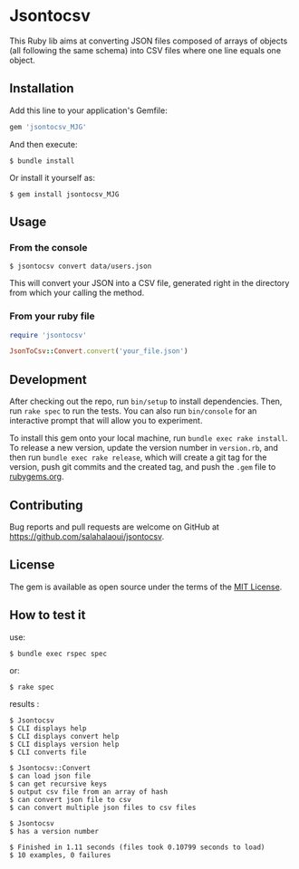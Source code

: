 # Jsontocsv

This Ruby lib aims at converting JSON files composed of arrays of objects (all following the same schema) into CSV files where one line equals one object.

## Installation

Add this line to your application's Gemfile:

```ruby
gem 'jsontocsv_MJG'
```

And then execute:

    $ bundle install

Or install it yourself as:

    $ gem install jsontocsv_MJG

## Usage
### From the console

    $ jsontocsv convert data/users.json

This will convert your JSON into a CSV file, generated right in the directory from which your calling the method.

### From your ruby file
```ruby
require 'jsontocsv'

JsonToCsv::Convert.convert('your_file.json')
```



## Development

After checking out the repo, run `bin/setup` to install dependencies. Then, run `rake spec` to run the tests. You can also run `bin/console` for an interactive prompt that will allow you to experiment.

To install this gem onto your local machine, run `bundle exec rake install`. To release a new version, update the version number in `version.rb`, and then run `bundle exec rake release`, which will create a git tag for the version, push git commits and the created tag, and push the `.gem` file to [rubygems.org](https://rubygems.org).

## Contributing

Bug reports and pull requests are welcome on GitHub at https://github.com/salahalaoui/jsontocsv.

## License

The gem is available as open source under the terms of the [MIT License](https://opensource.org/licenses/MIT).

## How to test it

use:

    $ bundle exec rspec spec
or:

    $ rake spec

results :

    $ Jsontocsv
    $ CLI displays help
    $ CLI displays convert help
    $ CLI displays version help
    $ CLI converts file

    $ Jsontocsv::Convert
    $ can load json file
    $ can get recursive keys
    $ output csv file from an array of hash
    $ can convert json file to csv
    $ can convert multiple json files to csv files

    $ Jsontocsv
    $ has a version number

    $ Finished in 1.11 seconds (files took 0.10799 seconds to load)
    $ 10 examples, 0 failures
